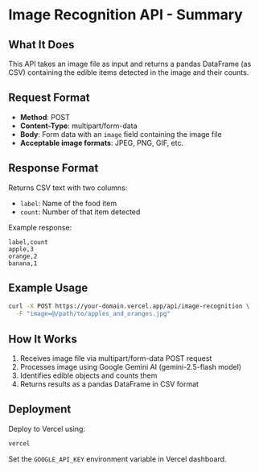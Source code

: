 # Image Recognition API - Summary

## What It Does

This API takes an image file as input and returns a pandas DataFrame (as CSV) containing the edible items detected in the image and their counts.

## Request Format

- **Method**: POST
- **Content-Type**: multipart/form-data  
- **Body**: Form data with an `image` field containing the image file
- **Acceptable image formats**: JPEG, PNG, GIF, etc.

## Response Format

Returns CSV text with two columns:
- `label`: Name of the food item
- `count`: Number of that item detected

Example response:
```
label,count
apple,3
orange,2
banana,1
```

## Example Usage

```bash
curl -X POST https://your-domain.vercel.app/api/image-recognition \
  -F "image=@/path/to/apples_and_oranges.jpg"
```

## How It Works

1. Receives image file via multipart/form-data POST request
2. Processes image using Google Gemini AI (gemini-2.5-flash model)
3. Identifies edible objects and counts them
4. Returns results as a pandas DataFrame in CSV format

## Deployment

Deploy to Vercel using:
```bash
vercel
```

Set the `GOOGLE_API_KEY` environment variable in Vercel dashboard.
